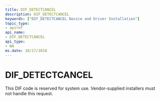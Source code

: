 ```yaml
---
title: DIF_DETECTCANCEL
description: DIF_DETECTCANCEL
keywords: ["DIF_DETECTCANCEL Device and Driver Installation"]
topic_type:
- apiref
api_name:
- DIF_DETECTCANCEL
api_type:
- NA
ms.date: 10/17/2018
---
```


# DIF_DETECTCANCEL


This DIF code is reserved for system use. Vendor-supplied installers must not handle this request.

 

 





